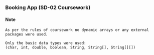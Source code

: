 ### Booking App (SD-02 Coursework)  

#### Note
```
As per the rules of coursework no dynamic arrays or any external
packages were used.

Only the basic data types were used:
(char, int, double, boolean, String, String[], String[][])
```

